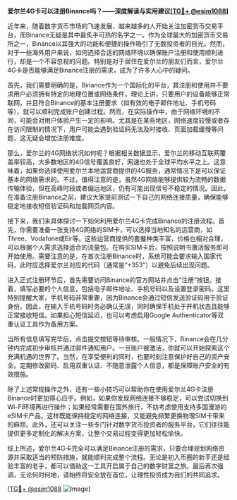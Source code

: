**爱尔兰4G卡可以注册Binance吗？——深度解读与实用建议[[TG💪+ @esim1088](https://t.me/s/esim1088)]**

近年来，随着数字货币市场的飞速发展，越来越多的人开始关注加密货币交易平台，而Binance无疑是其中最炙手可热的名字之一。作为全球最大的加密货币交易所之一，Binance以其强大的功能和便捷的操作吸引了无数投资者的目光。然而，对于一些海外用户来说，如何选择合适的网络环境以确保账户注册和使用顺利进行，却是一个不容忽视的问题。特别是对于居住在爱尔兰的朋友们而言，爱尔兰4G卡是否能够满足Binance注册的需求，成为了许多人心中的疑问。

首先，我们需要明确的是，Binance作为一个国际化的平台，其注册和使用并不要求用户必须拥有特定的地理位置或网络条件。理论上讲，只要用户的设备能够正常联网，并且符合Binance的基本注册要求（如有效的电子邮件地址、手机号码等），就可以顺利完成账户创建过程。然而，在实际操作中，由于网络环境的不同，可能会对用户体验产生一定的影响。尤其是在某些地区，网络速度较慢或者存在访问限制的情况下，用户可能会遇到验证码无法及时接收、页面加载缓慢等问题，这无疑会增加注册难度。

那么，爱尔兰的4G网络状况如何呢？根据相关数据显示，爱尔兰的移动互联网覆盖率较高，大多数地区的4G信号覆盖良好，网速也处于全球平均水平之上。这意味着，如果你选择使用爱尔兰本地运营商提供的4G服务，通常情况下是可以保证基本的网络需求的。不过，值得注意的是，虽然4G网络能够提供较为流畅的数据传输体验，但在高峰时段或者偏远地区，仍有可能出现信号不稳定的情况。因此，在准备注册Binance之前，建议大家提前测试一下自己的网络连接质量，确保能够稳定地接收短信验证码和加载网页内容。

接下来，我们来具体探讨一下如何利用爱尔兰4G卡完成Binance的注册流程。首先，你需要准备一张支持4G网络的SIM卡，可以选择当地知名的运营商，如Three、Vodafone或Eir等。这些运营商提供的套餐种类丰富，价格也相对合理，可以根据个人需求选择适合的流量包。在购买SIM卡后，按照说明书激活服务即可开始使用。需要注意的是，在首次注册Binance时，系统可能会要求输入国家代码，此时应选择爱尔兰对应的代码（通常是“+353”）以避免后续出现问题。

进入正式注册环节后，首先需要访问Binance的官方网站并点击“注册”按钮。接着，填写必要的个人信息，包括电子邮件地址、手机号码以及设置登录密码。这里特别提醒大家，手机号码非常重要，因为Binance会通过短信发送验证码用于验证身份。因此，在输入手机号码时务必确认无误，同时确保手机处于开机状态且能够正常接收短信。如果担心短信延迟，也可以考虑启用Google Authenticator等双重认证工具作为备用方案。

当所有信息填写完毕后，点击提交按钮等待审核。一般情况下，Binance会在几分钟内完成初步审核并通过邮件通知用户。一旦账户被激活，你就可以开始探索这个充满机遇的世界了。当然，在享受便利的同时，也要时刻注意保护好自己的资产安全。定期修改密码、启用双重认证、不随意泄露个人信息，都是保障账户安全的有效措施。

除了上述常规操作之外，还有一些小技巧可以帮助你在使用爱尔兰4G卡注册Binance时更加得心应手。例如，如果你发现网络连接不够稳定，可以尝试切换到Wi-Fi环境再进行操作；如果经常需要在国外旅行，不妨考虑使用支持多国漫游的eSIM卡产品，这样既能保持稳定的网络连接，又能避免频繁更换物理SIM卡带来的麻烦。此外，还可以关注一些专门针对数字货币投资者的服务平台，它们往往能提供更多定制化的解决方案，让整个交易过程变得更加轻松愉快。

综上所述，爱尔兰4G卡完全可以满足Binance注册的需求，只要合理规划网络资源并采取适当的预防措施，就能顺利完成整个流程。无论是初入币圈的新手还是经验丰富的老手，都可以借助这一工具开启属于自己的数字财富之旅。最后再次强调，无论何时何地，请始终将安全放在首位，让理性投资成为我们的共同追求。

[[TG💪+ @esim1088](https://t.me/s/esim1088) ![Image](https://i.postimg.cc/4NQfJmqS/Snipaste-2025-05-13-00-14-12.png)]